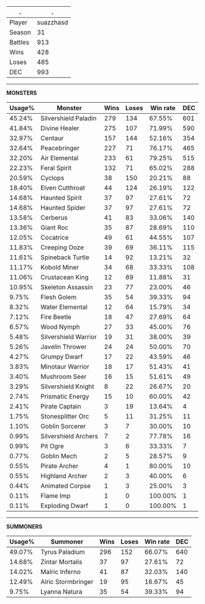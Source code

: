 .|.
|-|-
Player|suazzhasd
Season|31
Battles|913
Wins|428
Loses|485
DEC|993

---
**MONSTERS**

Usage%|Monster|Wins|Loses|Win rate|DEC|
-|-|-|-|-|-|
45.24%|Silvershield Paladin|279|134|67.55%|601|
41.84%|Divine Healer|275|107|71.99%|590|
32.97%|Centaur|157|144|52.16%|354|
32.64%|Peacebringer|227|71|76.17%|465|
32.20%|Air Elemental|233|61|79.25%|515|
22.23%|Feral Spirit|132|71|65.02%|288|
20.59%|Cyclops|38|150|20.21%|88|
18.40%|Elven Cutthroat|44|124|26.19%|122|
14.68%|Haunted Spirit|37|97|27.61%|72|
14.68%|Haunted Spider|37|97|27.61%|72|
13.58%|Cerberus|41|83|33.06%|140|
13.36%|Giant Roc|35|87|28.69%|110|
12.05%|Cocatrice|49|61|44.55%|107|
11.83%|Creeping Ooze|39|69|36.11%|115|
11.61%|Spineback Turtle|14|92|13.21%|32|
11.17%|Kobold Miner|34|68|33.33%|108|
11.06%|Crustacean King|12|89|11.88%|31|
10.95%|Skeleton Assassin|23|77|23.00%|46|
9.75%|Flesh Golem|35|54|39.33%|94|
8.32%|Water Elemental|12|64|15.79%|34|
7.12%|Fire Beetle|18|47|27.69%|64|
6.57%|Wood Nymph|27|33|45.00%|76|
5.48%|Silvershield Warrior|19|31|38.00%|39|
5.26%|Javelin Thrower|24|24|50.00%|70|
4.27%|Grumpy Dwarf|17|22|43.59%|46|
3.83%|Minotaur Warrior|18|17|51.43%|41|
3.40%|Mushroom Seer|16|15|51.61%|49|
3.29%|Silvershield Knight|8|22|26.67%|20|
2.74%|Prismatic Energy|15|10|60.00%|42|
2.41%|Pirate Captain|3|19|13.64%|4|
1.75%|Stonesplitter Orc|5|11|31.25%|11|
1.10%|Goblin Sorcerer|3|7|30.00%|10|
0.99%|Silvershield Archers|7|2|77.78%|16|
0.99%|Pit Ogre|3|6|33.33%|7|
0.77%|Goblin Mech|2|5|28.57%|9|
0.55%|Pirate Archer|4|1|80.00%|10|
0.55%|Highland Archer|2|3|40.00%|6|
0.44%|Animated Corpse|1|3|25.00%|3|
0.11%|Flame Imp|1|0|100.00%|1|
0.11%|Exploding Dwarf|1|0|100.00%|1|

---
**SUMMONERS**

Usage%|Summoner|Wins|Loses|Win rate|DEC|
-|-|-|-|-|-|
49.07%|Tyrus Paladium|296|152|66.07%|640|
14.68%|Zintar Mortalis|37|97|27.61%|72|
14.02%|Malric Inferno|41|87|32.03%|140|
12.49%|Alric Stormbringer|19|95|16.67%|45|
9.75%|Lyanna Natura|35|54|39.33%|94|
